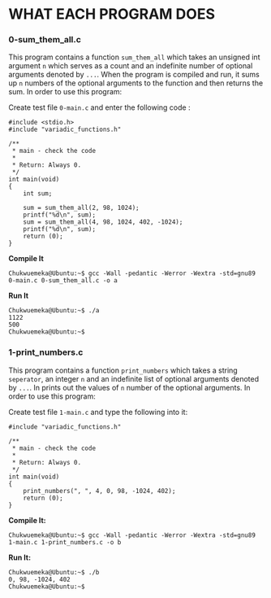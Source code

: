 # WHAT EACH PROGRAM DOES

### 0-sum_them_all.c
This program contains a function `sum_them_all` which takes an unsigned int argument `n` which serves as a count and an indefinite number of optional arguments denoted by `...`. When the program is compiled and run, it sums up `n` numbers of the optional arguments to the function and then returns the sum. In order to use this program:

Create test file `0-main.c` and enter the following code :
```
#include <stdio.h>
#include "variadic_functions.h"

/**
 * main - check the code
 *
 * Return: Always 0.
 */
int main(void)
{
    int sum;

    sum = sum_them_all(2, 98, 1024);
    printf("%d\n", sum);
    sum = sum_them_all(4, 98, 1024, 402, -1024);
    printf("%d\n", sum);    
    return (0);
}
``` 
**Compile It**
```
Chukwuemeka@Ubuntu:~$ gcc -Wall -pedantic -Werror -Wextra -std=gnu89 0-main.c 0-sum_them_all.c -o a
```
**Run It**
```
Chukwuemeka@Ubuntu:~$ ./a 
1122
500
Chukwuemeka@Ubuntu:~$ 
```
### 1-print_numbers.c
This program contains a function `print_numbers` which takes a string `seperator`, an integer `n` and an indefinite list of optional arguments denoted by `...`. In prints out the values of `n` number of the optional arguments. In order to use this program:

Create test file `1-main.c` and type the following into it:
```
#include "variadic_functions.h"

/**
 * main - check the code
 *
 * Return: Always 0.
 */
int main(void)
{
    print_numbers(", ", 4, 0, 98, -1024, 402);
    return (0);
}
```
**Compile It:**
```
Chukwuemeka@Ubuntu:~$ gcc -Wall -pedantic -Werror -Wextra -std=gnu89 1-main.c 1-print_numbers.c -o b
```
**Run It:**
```
Chukwuemeka@Ubuntu:~$ ./b
0, 98, -1024, 402
Chukwuemeka@Ubuntu:~$ 
```








